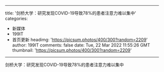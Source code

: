 
---
title: '剑桥大学：研究发现COVID-19导致78%的患者注意力难以集中'
categories: 
 - 新媒体
 - 199IT
 - 首页更新
headimg: 'https://picsum.photos/400/300?random=2209'
author: 199IT
comments: false
date: Tue, 22 Mar 2022 11:55:26 GMT
thumbnail: 'https://picsum.photos/400/300?random=2209'
---

<div>   
剑桥大学：研究发现COVID-19导致78%的患者注意力难以集中  
</div>
            
